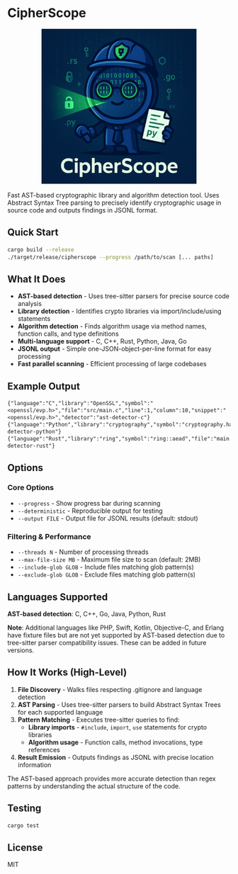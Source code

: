 # CipherScope

<div align="center">
  <img src="cipherscope.png" alt="CipherScope Logo" width="350" height="350">
</div>

Fast AST-based cryptographic library and algorithm detection tool. Uses Abstract Syntax Tree parsing to precisely identify cryptographic usage in source code and outputs findings in JSONL format.

## Quick Start

```bash
cargo build --release
./target/release/cipherscope --progress /path/to/scan [... paths]
```

## What It Does

- **AST-based detection** - Uses tree-sitter parsers for precise source code analysis
- **Library detection** - Identifies crypto libraries via import/include/using statements
- **Algorithm detection** - Finds algorithm usage via method names, function calls, and type definitions
- **Multi-language support** - C, C++, Rust, Python, Java, Go
- **JSONL output** - Simple one-JSON-object-per-line format for easy processing
- **Fast parallel scanning** - Efficient processing of large codebases

## Example Output

```jsonl
{"language":"C","library":"OpenSSL","symbol":"<openssl/evp.h>","file":"src/main.c","line":1,"column":10,"snippet":"<openssl/evp.h>","detector":"ast-detector-c"}
{"language":"Python","library":"cryptography","symbol":"cryptography.hazmat.primitives.ciphers","file":"app.py","line":1,"column":6,"snippet":"cryptography.hazmat.primitives.ciphers","detector":"ast-detector-python"}
{"language":"Rust","library":"ring","symbol":"ring::aead","file":"main.rs","line":1,"column":5,"snippet":"ring::aead","detector":"ast-detector-rust"}
```

## Options

### Core Options
- `--progress` - Show progress bar during scanning
- `--deterministic` - Reproducible output for testing
- `--output FILE` - Output file for JSONL results (default: stdout)

### Filtering & Performance
- `--threads N` - Number of processing threads
- `--max-file-size MB` - Maximum file size to scan (default: 2MB)
- `--include-glob GLOB` - Include files matching glob pattern(s)
- `--exclude-glob GLOB` - Exclude files matching glob pattern(s)

## Languages Supported

**AST-based detection**: C, C++, Go, Java, Python, Rust

**Note**: Additional languages like PHP, Swift, Kotlin, Objective-C, and Erlang have fixture files but are not yet supported by AST-based detection due to tree-sitter parser compatibility issues. These can be added in future versions.

## How It Works (High-Level)

1. **File Discovery** - Walks files respecting .gitignore and language detection
2. **AST Parsing** - Uses tree-sitter parsers to build Abstract Syntax Trees for each supported language
3. **Pattern Matching** - Executes tree-sitter queries to find:
   - **Library imports** - `#include`, `import`, `use` statements for crypto libraries
   - **Algorithm usage** - Function calls, method invocations, type references
4. **Result Emission** - Outputs findings as JSONL with precise location information

The AST-based approach provides more accurate detection than regex patterns by understanding the actual structure of the code.

## Testing

```bash
cargo test
```

## License

MIT
